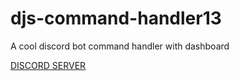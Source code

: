 # djs-command-handler13
A cool discord bot command handler with dashboard

[DISCORD SERVER](https://discord.gg/rDH8wdHMGJ)
